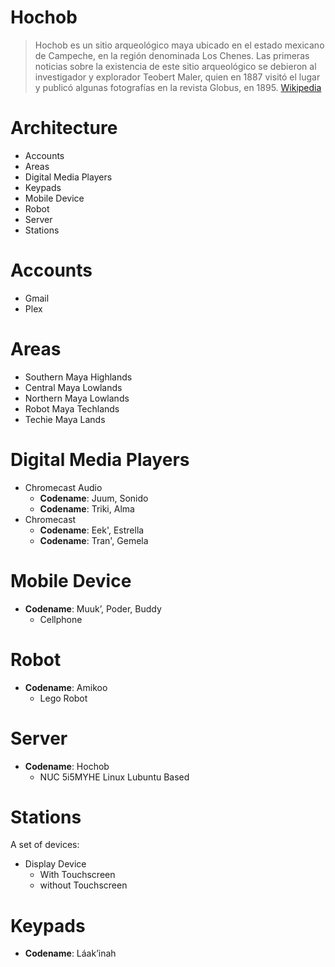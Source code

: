# Hochob

> Hochob es un sitio arqueológico maya ubicado en el estado mexicano de Campeche, en la región denominada Los Chenes. Las primeras noticias sobre la existencia de este sitio arqueológico se debieron al investigador y explorador Teobert Maler, quien en 1887 visitó el lugar y publicó algunas fotografías en la revista Globus, en 1895. [Wikipedia](https://es.wikipedia.org/wiki/Hochob)

# Architecture

- Accounts
- Areas
- Digital Media Players
- Keypads
- Mobile Device
- Robot
- Server
- Stations

# Accounts

- Gmail
- Plex

# Areas

- Southern Maya Highlands
- Central Maya Lowlands
- Northern Maya Lowlands
- Robot Maya Techlands
- Techie Maya Lands

# Digital Media Players

- Chromecast Audio
  - __Codename__: Juum, Sonido
  - __Codename__: Triki, Alma
- Chromecast
  - __Codename__: Eek', Estrella
  - __Codename__: Tran', Gemela

# Mobile Device

- __Codename__: Muuk’, Poder, Buddy
  - Cellphone  

# Robot

- __Codename__: Amikoo
  - Lego Robot

# Server

- __Codename__: Hochob
  - NUC 5i5MYHE Linux Lubuntu Based

# Stations

A set of devices:

- Display Device
  - With Touchscreen
  - without Touchscreen

# Keypads

- __Codename__: Láak’inah
